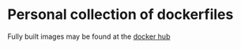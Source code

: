 # Personal collection of dockerfiles

Fully built images may be found at the [docker hub](hub.docker.com/u/rickdw)
